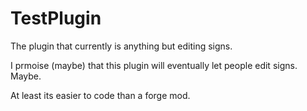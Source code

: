 # TestPlugin

The plugin that currently is anything but editing signs.

I prmoise (maybe) that this plugin will eventually let people edit signs. Maybe.

At least its easier to code than a forge mod.